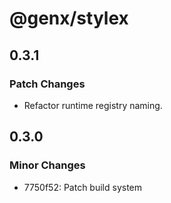 # @genx/stylex

## 0.3.1

### Patch Changes

-   Refactor runtime registry naming.

## 0.3.0

### Minor Changes

-   7750f52: Patch build system
